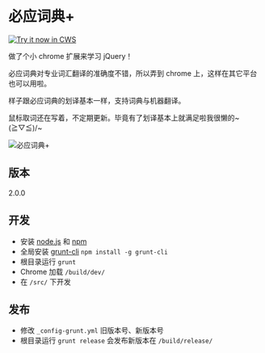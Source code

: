 必应词典+
=========

<a target="_blank" href="https://chrome.google.com/webstore/detail/kkgcfdmlnfpdjmnheeojdlgpmhaeekga">![Try it now in CWS](https://raw.githubusercontent.com/Crimx/BingDictPlus/master/assets/images/tryitnow.png "Click here to install this sample from the Chrome Web Store")</a>

做了个小 chrome 扩展来学习 jQuery！

必应词典对专业词汇翻译的准确度不错，所以弄到 chrome 上，这样在其它平台也可以用啦。

样子跟必应词典的划译基本一样，支持词典与机器翻译。

鼠标取词还在写着，不定期更新。毕竟有了划译基本上就满足啦我很懒的~\(≧▽≦)/~

![必应词典+](https://raw.githubusercontent.com/Crimx/BingDictPlus/master/assets/Web%20Store/%E6%BB%9A%E5%8A%A8%E5%9B%BE%E7%89%87.png)

版本
----

2.0.0

开发
----

- 安装 [node.js](http://nodejs.org/) 和 [npm](https://www.npmjs.org/)
- 全局安装 [grunt-cli](http://gruntjs.com/getting-started) `npm install -g grunt-cli`
- 根目录运行 `grunt`
- Chrome 加载 `/build/dev/`
- 在 `/src/` 下开发

发布
----

- 修改 `_config-grunt.yml` 旧版本号、新版本号
- 根目录运行 `grunt release` 会发布新版本在 `/build/release/`